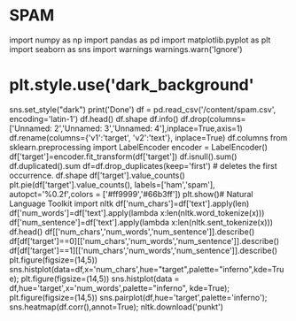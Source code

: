 # SPAM
import numpy as np
import pandas as pd
import matplotlib.pyplot as plt
import seaborn as sns
import warnings
warnings.warn('Ignore')
# plt.style.use('dark_background'
sns.set_style("dark")
print('Done')
df = pd.read_csv('/content/spam.csv', encoding='latin-1')
df.head()
df.shape
df.info()
df.drop(columns=['Unnamed: 2','Unnamed: 3','Unnamed: 4'],inplace=True,axis=1)
df.rename(columns={'v1':'target', 'v2':'text'}, inplace=True)
df.columns
from sklearn.preprocessing import LabelEncoder
encoder = LabelEncoder()
df['target']=encoder.fit_transform(df['target'])
df.isnull().sum()
df.duplicated().sum
df=df.drop_duplicates(keep='first') # deletes the first occurrence.
df.shape
df['target'].value_counts()
plt.pie(df['target'].value_counts(), labels=['ham','spam'], autopct='%0.2f',colors = ['#ff9999','#66b3ff'])
plt.show()# Natural Language Toolkit
import nltk
df['num_chars']=df['text'].apply(len)
df['num_words']=df['text'].apply(lambda x:len(nltk.word_tokenize(x)))
df['num_sentence']=df['text'].apply(lambda x:len(nltk.sent_tokenize(x)))
df.head()
df[['num_chars','num_words','num_sentence']].describe()
df[df['target']==0][['num_chars','num_words','num_sentence']].describe()
df[df['target']==1][['num_chars','num_words','num_sentence']].describe()
plt.figure(figsize=(14,5))
sns.histplot(data=df,x='num_chars',hue="target",palette="inferno",kde=True);
plt.figure(figsize=(14,5))
sns.histplot(data = df,hue='target',x='num_words',palette="inferno", kde=True);
plt.figure(figsize=(14,5))
sns.pairplot(df,hue='target',palette='inferno');
sns.heatmap(df.corr(),annot=True);
nltk.download('punkt')

